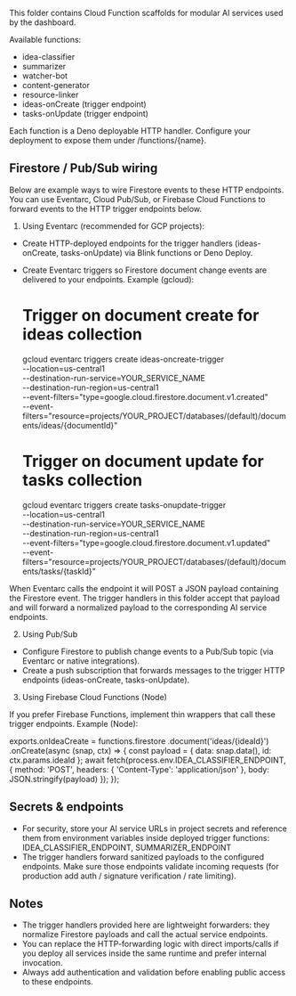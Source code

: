 This folder contains Cloud Function scaffolds for modular AI services used by the dashboard.

Available functions:
- idea-classifier
- summarizer
- watcher-bot
- content-generator
- resource-linker
- ideas-onCreate (trigger endpoint)
- tasks-onUpdate (trigger endpoint)

Each function is a Deno deployable HTTP handler. Configure your deployment to expose them under /functions/{name}.

Firestore / Pub/Sub wiring
--------------------------
Below are example ways to wire Firestore events to these HTTP endpoints. You can use Eventarc, Cloud Pub/Sub, or Firebase Cloud Functions to forward events to the HTTP trigger endpoints below.

1) Using Eventarc (recommended for GCP projects):

- Create HTTP-deployed endpoints for the trigger handlers (ideas-onCreate, tasks-onUpdate) via Blink functions or Deno Deploy.
- Create Eventarc triggers so Firestore document change events are delivered to your endpoints. Example (gcloud):

  # Trigger on document create for ideas collection
  gcloud eventarc triggers create ideas-oncreate-trigger \
    --location=us-central1 \
    --destination-run-service=YOUR_SERVICE_NAME \
    --destination-run-region=us-central1 \
    --event-filters="type=google.cloud.firestore.document.v1.created" \
    --event-filters="resource=projects/YOUR_PROJECT/databases/(default)/documents/ideas/{documentId}"

  # Trigger on document update for tasks collection
  gcloud eventarc triggers create tasks-onupdate-trigger \
    --location=us-central1 \
    --destination-run-service=YOUR_SERVICE_NAME \
    --destination-run-region=us-central1 \
    --event-filters="type=google.cloud.firestore.document.v1.updated" \
    --event-filters="resource=projects/YOUR_PROJECT/databases/(default)/documents/tasks/{taskId}"

When Eventarc calls the endpoint it will POST a JSON payload containing the Firestore event. The trigger handlers in this folder accept that payload and will forward a normalized payload to the corresponding AI service endpoints.

2) Using Pub/Sub

- Configure Firestore to publish change events to a Pub/Sub topic (via Eventarc or native integrations).
- Create a push subscription that forwards messages to the trigger HTTP endpoints (ideas-onCreate, tasks-onUpdate).

3) Using Firebase Cloud Functions (Node)

If you prefer Firebase Functions, implement thin wrappers that call these trigger endpoints. Example (Node):

exports.onIdeaCreate = functions.firestore
  .document('ideas/{ideaId}')
  .onCreate(async (snap, ctx) => {
    const payload = { data: snap.data(), id: ctx.params.ideaId };
    await fetch(process.env.IDEA_CLASSIFIER_ENDPOINT, { method: 'POST', headers: { 'Content-Type': 'application/json' }, body: JSON.stringify(payload) });
  });

Secrets & endpoints
-------------------
- For security, store your AI service URLs in project secrets and reference them from environment variables inside deployed trigger functions: IDEA_CLASSIFIER_ENDPOINT, SUMMARIZER_ENDPOINT
- The trigger handlers forward sanitized payloads to the configured endpoints. Make sure those endpoints validate incoming requests (for production add auth / signature verification / rate limiting).

Notes
-----
- The trigger handlers provided here are lightweight forwarders: they normalize Firestore payloads and call the actual service endpoints.
- You can replace the HTTP-forwarding logic with direct imports/calls if you deploy all services inside the same runtime and prefer internal invocation.
- Always add authentication and validation before enabling public access to these endpoints.
